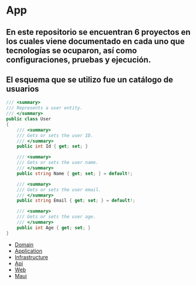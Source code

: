 # App
## En este repositorio se encuentran 6 proyectos en los cuales viene documentado en cada uno que tecnologías se ocuparon, así como configuraciones, pruebas y ejecución.
## El esquema que se utilizo fue un catálogo de usuarios
```c#
/// <summary>
/// Represents a user entity.
/// </summary>
public class User
{
    /// <summary>
    /// Gets or sets the user ID.
    /// </summary>
    public int Id { get; set; }

    /// <summary>
    /// Gets or sets the user name.
    /// </summary>
    public string Name { get; set; } = default!;

    /// <summary>
    /// Gets or sets the user email.
    /// </summary>
    public string Email { get; set; } = default!;

    /// <summary>
    /// Gets or sets the user age.
    /// </summary>
    public int Age { get; set; }
}
```
* [Domain](App.Domain/README.md)
* [Application](App.Application/README.md)
* [Infrastructure](App.Infrastructure/README.md)
* [Api](App.Api/README.md)
* [Web](app.web/README.md)
* [Maui](App.Maui/README.md)
